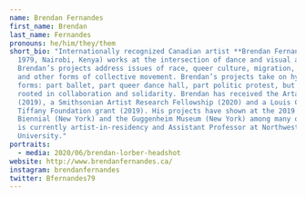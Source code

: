 ```yaml
---
name: Brendan Fernandes
first_name: Brendan
last_name: Fernandes
pronouns: he/him/they/them
short_bio: "Internationally recognized Canadian artist **Brendan Fernandes** (b.
  1979, Nairobi, Kenya) works at the intersection of dance and visual arts.
  Brendan’s projects address issues of race, queer culture, migration, protest
  and other forms of collective movement. Brendan’s projects take on hybrid
  forms: part ballet, part queer dance hall, part politic protest, but always
  rooted in collaboration and solidarity. Brendan has received the Artadia Award
  (2019), a Smithsonian Artist Research Fellowship (2020) and a Louis Comfort
  Tiffany Foundation grant (2019). His projects have shown at the 2019 Whitney
  Biennial (New York) and the Guggenheim Museum (New York) among many others. He
  is currently artist-in-residency and Assistant Professor at Northwestern
  University."
portraits:
  - media: 2020/06/brendan-lorber-headshot
website: http://www.brendanfernandes.ca/
instagram: brendanfernandes
twitter: Bfernandes79
---
```


